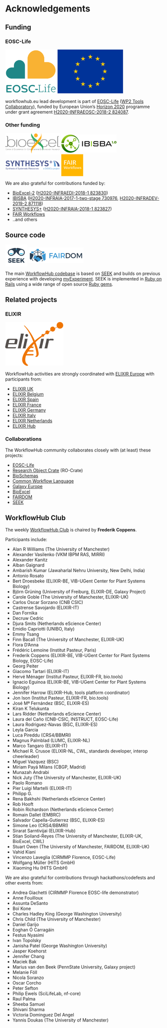 # Acknowledgements

## Funding

<!-- NOTE: Always update list below AND section on the index.md page -->

### EOSC-Life

<p>
  <a title="EOSC-Life" href="https://www.eosc-life.eu/"><img src="/logo/eosc-life.svg" style="max-height: 10em; max-width: 45%" alt="EOSC-Life" /></a>
  <a rel="http://schema.org/funding" title="H2020-INFRAEOSC-2018-2 824087" href="https://cordis.europa.eu/project/id/824087"><img src="/logo/Flag_of_Europe.svg" style="max-height: 10em; max-width: 45%" alt="EU" /></a>
</p>

workflowhub.eu lead development is part of [EOSC-Life](https://www.eosc-life.eu/) ([WP2 Tools Collaboratory](https://github.com/eosc-life/tools-collaboratory-roadmap)), funded by European Union’s [Horizon 2020](https://ec.europa.eu/programmes/horizon2020/) programme under grant agreement [H2020-INFRAEOSC-2018-2 824087](https://cordis.europa.eu/project/id/824087).  

### Other funding

<p class="logos">
  <a title="BioExcel2" href="https://bioexcel.eu/"><img src="/logo/BioExcel_logo_payoff_cropped.svg" style="max-height: 5em; max-width: 35%; vertical-align: middle" alt="BioExcel: Center of Excellence for Computational Biomolecular Research" /></a>
  <a title="IBISBA 1.0" href="https://www.ibisba.eu/"><img src="/logo/ibisba-logo.png" style="max-height: 5em; max-width: 35%; vertical-align: middle" alt="IBISBA 1.0" /></a>
  <a title="SYNTHESYS+" href="https://www.synthesys.info/"><img src="/logo/synthesys-plus-logo-white.png" style="max-height: 5em; max-width: 35%; vertical-align: middle" alt="SYNTHESYS+: Synthesys of Systematic Resources, a DiSSCo project" /></a>
  <a title="FAIR Workflows" href="https://fair-workflows.github.io/project.html"><img src="/logo/fair-workflows.png" style="max-height: 5em; max-width: 35%; vertical-align: middle" alt="FAIR Workflows" /></a>
</p>

We are also grateful for contributions funded by:
* [BioExcel-2](https://bioexcel.eu/) ([H2020-INFRAEDI-2018-1 823830](https://cordis.europa.eu/project/id/823830))
* [IBISBA](https://www.ibisba.eu/) ([H2020-INFRAIA-2017-1-two-stage 730976](https://cordis.europa.eu/project/id/730976), [H2020-INFRADEV-2019-2 871118](https://cordis.europa.eu/project/id/871118))
* [SYNTHESYS+](https://www.synthesys.info/) ([H2020-INFRAIA-2018-1 823827](https://cordis.europa.eu/project/id/823827))
* [FAIR Workflows](https://fair-workflows.github.io/project.html)
* ..and others


## Source code

<p>
  <a title="SEEK for Science" href="https://seek4science.org/about_us.html"><img src="/logo/seek.svg?20201014" style="max-height: 5em; max-width: 35%; vertical-align: middle" alt="SEEK" /></a>
  <a title="FAIRDOM" href="https://fair-dom.org/"><img src="/logo/fairdom-logo-fixed-colours.svg" style="max-height: 5em; max-width: 35%; vertical-align: middle" alt="FAIRDOM" /></a>
</p>

The main [WorkflowHub codebase](https://github.com/seek4science/seek/tree/workflow) is based on [SEEK](https://seek4science.org/about_us.html) and builds on previous experience with developing [myExperiment](https://www.myexperiment.org/about). SEEK is implemented in [Ruby on Rails](https://rubyonrails.org/) using a wide range of open source [Ruby gems](https://github.com/seek4science/seek/blob/workflowhub/Gemfile.lock).

## Related projects

### ELIXIR

<p>
  <a title="ELIXIR Europe" href="https://elixir-europe.org/"><img src="/logo/ELIXIR_logo_white_background.png" style="max-height: 10em; max-width: 45%" alt="ELIXIR" /></a>
</p>

WorkflowHub activities are strongly coordinated with [ELIXIR Europe](https://elixir-europe.org/) with participants from:
 
 * [ELIXIR UK](https://elixir-europe.org/about-us/who-we-are/nodes/uk)
 * [ELIXIR Belgium](https://elixir-europe.org/about-us/who-we-are/nodes/belgium)
 * [ELIXIR Spain](https://elixir-europe.org/about-us/who-we-are/nodes/spain)
 * [ELIXIR France](https://elixir-europe.org/about-us/who-we-are/nodes/france)
 * [ELIXIR Germany](https://elixir-europe.org/about-us/who-we-are/nodes/germany)
 * [ELIXIR Italy](https://www.elixir-europe.org/about-us/who-we-are/nodes/italy)
 * [ELIXIR Netherlands](https://www.elixir-europe.org/about-us/who-we-are/nodes/netherlands)
 * [ELIXIR Hub](https://elixir-europe.org/about-us/who-we-are/hub)

### Collaborations

The WorkflowHub community collaborates closely with (at least) these projects:

 * [EOSC-Life](https://eosc-life.eu/)
 * [Research Object Crate](https://w3id.org/ro/crate) (RO-Crate)
 * [BioSchemas](https://bioschemas.org/)
 * [Common Workflow Language](https://www.commonwl.org/)
 * [Galaxy Europe](https://galaxyproject.eu/)
 * [BioExcel](https://bioexcel.eu/)
 * [FAIRDOM](https://fair-dom.org)
 * [SEEK](https://seek4science.org/)

## WorkflowHub Club

The weekly [WorkflowHub Club](https://s.apache.org/workflowhub-minutes) is chaired by **Frederik Coppens**.

Participants include:

* Alan R Williams (The University of Manchester)
* Alexander Vasilenko (VKM IBPM RAS, MIRRI)
* Alexander Kanitz
* Alban Gaignard
* Ambarish Kumar (Jawaharlal Nehru University, New Delhi, India)
* Antonio Rosato
* Bert Droesbeke (ELIXIR-BE, VIB-UGent Center for Plant Systems Biology)
* Björn Grüning (University of Freiburg, ELIXIR-DE, Galaxy Project)
* Carole Goble (The University of Manchester, ELIXIR-UK)
* Carlos Oscar Sorzano (CNB CSIC)
* Castrense Savojardo (ELIXIR-IT)
* Dan Fornika
* Decruw Cedric
* Djura Smits (Netherlands eScience Center)
* Emidio Capriotti (UNIBO, Italy)
* Emmy Tsang
* Finn Bacall (The University of Manchester, ELIXIR-UK)
* Flora D’Anna
* Frédéric Lemoine (Institut Pasteur, Paris)
* Frederik Coppens (ELIXIR-BE, VIB-UGent Center for Plant Systems Biology, EOSC-Life)
* Georg Peiter
* Giacomo Tartari (ELIXIR-IT)
* Hervé Ménager (Institut Pasteur, ELIXIR-FR, bio.tools)
* Ignacio Eguinoa (ELIXIR-BE, VIB-UGent Center for Plant Systems Biology)
* Jennifer Harrow (ELIXIR-Hub, tools platform coordinator)
* Jon Ison (Institut Pasteur, ELIXIR-FR, bio.tools)
* José Mª Fernández (BSC, ELIXIR-ES)
* Kiran K Telukunta
* Lars Ridder (Netherlands eScience Center)
* Laura del Caño (CNB-CSIC, INSTRUCT, EOSC-Life)
* Laura Rodriguez-Navas (BSC, ELIXIR-ES)
* Leyla Garcia
* Luca Pireddu (CRS4/BBMRI)
* Magnus Palmblad (LUMC, ELIXIR-NL)
* Marco Tangaro (ELIXIR-IT)
* Michael R. Crusoe (ELIXIR-NL, CWL, standards developer, interop cheerleader)
* Miguel Vazquez (BSC)
* Miriam Payá Milans (CBGP, Madrid)
* Munazah Andrabi
* Nick Juty (The University of Manchester, ELIXIR-UK)
* Paolo Romano
* Pier Luigi Martelli (ELIXIR-IT)
* Philipp G.
* Rena Bakhshi (Netherlands eScience Center)
* Rob Hooft
* Robin Richardson (Netherlands eScience Center)
* Romain Dallet (EMBRC)
* Salvador Capella-Gutierrez (BSC, ELIXIR-ES)
* Simone Leo (CRS4/BBMRI)
* Sirarat Sarntivijai (ELIXIR-Hub)
* Stian Soiland-Reyes (The University of Manchester, ELIXIR-UK, BioExcel, CWL)
* Stuart Owen (The University of Manchester, FAIRDOM, ELIXIR-UK)
* Vahid Kiani
* Vincenzo Laveglia (CIRMMP Florence, EOSC-Life)
* Wolfgang Müller (HITS GmbH)
* Xiaoming Hu (HITS GmbH)

We are also grateful for contributions through hackathons/codefests and other events from:

* Andrea Giachetti (CIRMMP Florence EOSC-life demonstrator)
* Anne Fouilloux
* Assunta DeSanto
* Boï Kone
* Charles Hadley King (George Washington University)
* Chris Child (The University of Manchester)
* Daniel Garijo 
* Eoghan Ó Carragáin 
* Festus Nyasimi
* Ivan Topolsky
* Janisha Patel (George Washington University)
* Jasper Koehorst
* Jennifer Chang
* Maciek Bak
* Marius van den Beek (PennState University, Galaxy project)
* Melanie Föll
* Nicola Soranzo
* Oscar Corcho 
* Peter Sefton 
* Philip Ewels (SciLifeLab, nf-core)
* Raul Palma 
* Sheeba Samuel
* Shivani Sharma
* Victoria Dominguez Del Angel
* Yannis Doukas (The University of Manchester)

